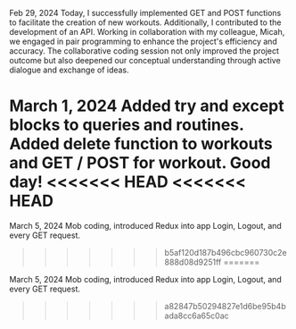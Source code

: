 Feb 29, 2024
Today, I successfully implemented GET and POST functions to facilitate the creation of new workouts. Additionally, I contributed to the development of an API. Working in collaboration with my colleague, Micah, we engaged in pair programming to enhance the project's efficiency and accuracy. The collaborative coding session not only improved the project outcome but also deepened our conceptual understanding through active dialogue and exchange of ideas.

March 1, 2024
Added try and except blocks to queries and routines.
Added delete function to workouts and GET / POST for workout. Good day!
<<<<<<< HEAD
<<<<<<< HEAD
=======

March 5, 2024
Mob coding, introduced Redux into app Login, Logout, and every GET request.
>>>>>>> b5af120d187b496cbc960730c2e888d08d9251ff
=======

March 5, 2024
Mob coding, introduced Redux into app Login, Logout, and every GET request.
>>>>>>> a82847b50294827e1d6be95b4bada8cc6a65c0ac
